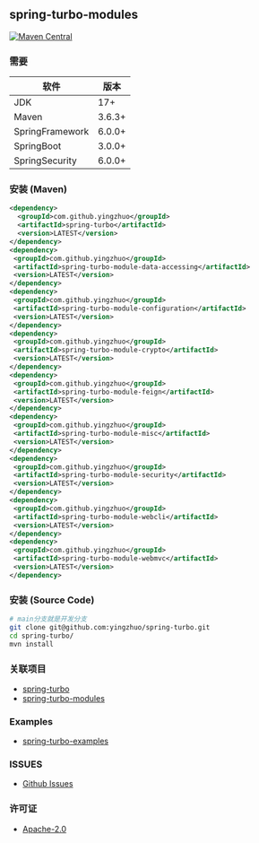 ## spring-turbo-modules

[![Maven Central](https://img.shields.io/maven-central/v/com.github.yingzhuo/spring-turbo-modules.svg?label=Maven%20Central)](https://search.maven.org/search?q=g:%22com.github.yingzhuo%22%20AND%20a:%22spring-turbo-modules%22)

### 需要

| 软件              | 版本     |
|-----------------|--------|
| JDK             | 17+    |
| Maven           | 3.6.3+ |
| SpringFramework | 6.0.0+ |
| SpringBoot      | 3.0.0+ |
| SpringSecurity  | 6.0.0+ |

### 安装 (Maven)

```xml
<dependency>
  <groupId>com.github.yingzhuo</groupId>
  <artifactId>spring-turbo</artifactId>
  <version>LATEST</version>
</dependency>
<dependency>
 <groupId>com.github.yingzhuo</groupId>
 <artifactId>spring-turbo-module-data-accessing</artifactId>
 <version>LATEST</version>
</dependency>
<dependency>
 <groupId>com.github.yingzhuo</groupId>
 <artifactId>spring-turbo-module-configuration</artifactId>
 <version>LATEST</version>
</dependency>
<dependency>
 <groupId>com.github.yingzhuo</groupId>
 <artifactId>spring-turbo-module-crypto</artifactId>
 <version>LATEST</version>
</dependency>
<dependency>
 <groupId>com.github.yingzhuo</groupId>
 <artifactId>spring-turbo-module-feign</artifactId>
 <version>LATEST</version>
</dependency>
<dependency>
 <groupId>com.github.yingzhuo</groupId>
 <artifactId>spring-turbo-module-misc</artifactId>
 <version>LATEST</version>
</dependency>
<dependency>
 <groupId>com.github.yingzhuo</groupId>
 <artifactId>spring-turbo-module-security</artifactId>
 <version>LATEST</version>
</dependency>
<dependency>
 <groupId>com.github.yingzhuo</groupId>
 <artifactId>spring-turbo-module-webcli</artifactId>
 <version>LATEST</version>
</dependency>
<dependency>
 <groupId>com.github.yingzhuo</groupId>
 <artifactId>spring-turbo-module-webmvc</artifactId>
 <version>LATEST</version>
</dependency>
```

### 安装 (Source Code)

```bash
# main分支就是开发分支
git clone git@github.com:yingzhuo/spring-turbo.git
cd spring-turbo/
mvn install
```

### 关联项目

* [spring-turbo](https://github.com/yingzhuo/spring-turbo)
* [spring-turbo-modules](https://github.com/yingzhuo/spring-turbo-modules)

### Examples

* [spring-turbo-examples](https://github.com/yingzhuo/spring-turbo-examples)

### ISSUES

* [Github Issues](https://github.com/yingzhuo/spring-turbo/issues)

### 许可证

* [Apache-2.0](./LICENSE.txt)
